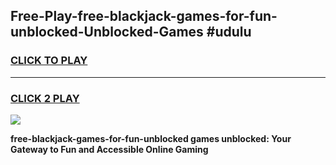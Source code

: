 
## Free-Play-free-blackjack-games-for-fun-unblocked-Unblocked-Games #udulu
<h3>
<a href="https://news.freeplayer.one?title=free-blackjack-games-for-fun-unblocked&ref=8M">CLICK TO PLAY</a></h3>
<hr>

<h3>
<a href="https://news.freeplayer.one?title=free-blackjack-games-for-fun-unblocked&ref=8M">CLICK 2 PLAY</a>
  
</h3>

<a href="https://news.freeplayer.one?title=free-blackjack-games-for-fun-unblocked&ref=8M"><img src="https://clearcache.store/games.png"></a>


**free-blackjack-games-for-fun-unblocked games unblocked: Your Gateway to Fun and Accessible Online Gaming**
